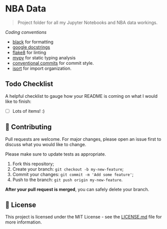 # NBA Data

> Project folder for all my Jupyter Notebooks and NBA data workings.

_Coding conventions_

- [black](https://github.com/psf/black) for formatting
- [google docstrings](https://google.github.io/styleguide/pyguide.html#38-comments-and-docstrings)
- [flake8](https://flake8.pycqa.org/en/latest/index.html#quickstart) for linting
- [mypy](http://mypy-lang.org/) for static typing analysis
- [conventional commits](https://www.conventionalcommits.org/en/v1.0.0/) for commit style.
- [isort](https://github.com/timothycrosley/isort/) for import organization.

## Todo Checklist

A helpful checklist to gauge how your README is coming on what I would like to finish:

- [ ] Lots of items! :)

## 🤝 Contributing

Pull requests are welcome. For major changes, please open an issue first to discuss what you would like to change.

Please make sure to update tests as appropriate.

1. Fork this repository;
2. Create your branch: `git checkout -b my-new-feature`;
3. Commit your changes: `git commit -m 'Add some feature'`;
4. Push to the branch: `git push origin my-new-feature`.

**After your pull request is merged**, you can safely delete your branch.

## 📝 License

This project is licensed under the MIT License - see the [LICENSE.md](LICENSE.md) file for more information.
